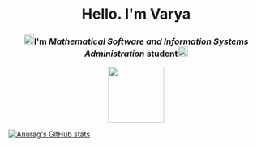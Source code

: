 <h1 align="center">Hello. I'm Varya</h1>
<h3 align="center"><img src="https://i.pinimg.com/564x/64/33/a3/6433a3ebea64b28f8bf3a8dc33c13fb5.jpg" height="20"/>I'm <i>Mathematical Software and Information Systems Administration</i> student<img src="https://i.pinimg.com/564x/64/33/a3/6433a3ebea64b28f8bf3a8dc33c13fb5.jpg" height="20"/></h3>
<p align="center"><img src="https://i.pinimg.com/originals/c0/ad/21/c0ad215c4bed1bc906dbf2ec5da8e626.gif" height="110"/></p>

[![Anurag's GitHub stats](https://github-readme-stats.vercel.app/api?username=bvrvr&theme=buefy)](https://github.com/anuraghazra/github-readme-stats)


